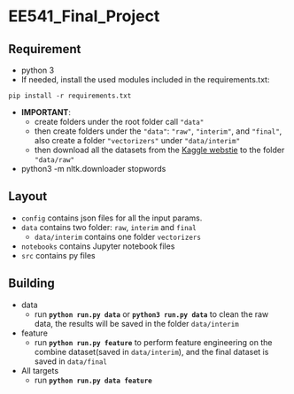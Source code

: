 # EE541_Final_Project

## Requirement
- python 3
- If needed, install the used modules included in the requirements.txt:
```
pip install -r requirements.txt
```
- **IMPORTANT**: 
  - create folders under the root folder call `"data"`
  - then create folders under the `"data"`: `"raw"`, `"interim"`, and `"final"`, also create a folder `"vectorizers"` under `"data/interim"`
  - then download all the datasets from the [Kaggle webstie](https://www.kaggle.com/datasets/rounakbanik/the-movies-dataset?select=ratings_small.csv) to the folder `"data/raw"`
- python3 -m nltk.downloader stopwords

## Layout
- `config` contains json files for all the input params.
- `data` contains two folder: `raw`, `interim` and `final`
  - `data/interim` contains one folder `vectorizers`
- `notebooks` contains Jupyter notebook files
- `src` contains py files


## Building
- data
  - run **`python run.py data`** or **`python3 run.py data`** to clean the raw data, the results will be saved in the folder `data/interim`
- feature
  - run **`python run.py feature`** to perform feature engineering on the combine dataset(saved in `data/interim`), and the final dataset is saved in `data/final`
- All targets
  - run **`python run.py data feature`**